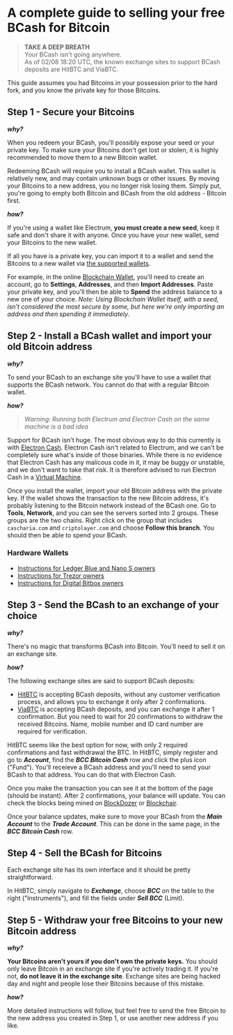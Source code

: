 # A complete guide to selling your free BCash for Bitcoin

> **TAKE A DEEP BREATH**<br/>
> Your BCash isn't going anywhere. <br/>
> As of 02/08 18:20 UTC, the known exchange sites to support BCash deposits are HitBTC and ViaBTC.

This guide assumes you had Bitcoins in your possession prior to the hard fork, and you know the private key for those Bitcoins.


## Step 1 - Secure your Bitcoins

***why?***

When you redeem your BCash, you'll possibly expose your seed or your private key. To make sure your Bitcoins don't get lost or stolen, it is highly recommended to move them to a new Bitcoin wallet. 

Redeeming BCash will require you to install a BCash wallet. This wallet is relatively new, and may contain unknown bugs or other issues. By moving your Bitcoins to a new address, you no longer risk losing them. Simply put, you're going to empty both Bitcoin and BCash from the old address - Bitcoin first.

***how?***

If you're using a wallet like Electrum, **you must create a new seed**, keep it safe and don't share it with anyone. Once you have your new wallet, send your Bitcoins to the new wallet.

If all you have is a private key, you can import it to a wallet and send the Bitcoins to a new wallet via [the supported wallets](http://bitcoin.org/en/choose-your-wallet). 

For example, in the online [Blockchain Wallet](http://blockchain.info/wallet), you'll need to create an account, go to **Settings**, **Addresses**, and then **Import Addresses**. Paste your private key, and you'll then be able to **Spend** the address balance to a new one of your choice. *Note: Using Blockchain Wallet itself, with a seed, isn't considered the most secure by some, but here we're only importing an address and then spending it immediately*.


## Step 2 - Install a BCash wallet and import your old Bitcoin address

***why?***

To send your BCash to an exchange site you'll have to use a wallet that supports the BCash network. You cannot do that with a regular Bitcoin wallet.

***how?***

>*Warning: Running both Electrum and Electron Cash on the same machine is a bad idea* 

Support for BCash isn't huge. The most obvious way to do this currently is with [Electron Cash](http://electroncash.org/). Electron Cash isn't related to Electrum, and we can't be completely sure what's inside of those binaries. While there is no evidence that Electron Cash has any malicous code in it, it may be buggy or unstable, and we don't want to take that risk. It is therefore advised to run Electron Cash in a [Virtual Machine](https://www.howtogeek.com/196060/beginner-geek-how-to-create-and-use-virtual-machines/). 

Once you install the wallet, import your old Bitcoin address with the private key. If the wallet shows the transaction to the new Bitcoin address, it's probably listening to the Bitcoin network instead of the BCash one. Go to **Tools**, **Network**, and you can see the servers sorted into 2 groups. These groups are the two chains. Right click on the group that includes `cascharia.com` and `criptolayer.com` and choose **Follow this branch**. You should then be able to spend your BCash.

### Hardware Wallets

* [Instructions for Ledger Blue and Nano S owners](http://support.ledgerwallet.com/knowledge_base/topics/bitcoin-cash)
* [Instructions for Trezor owners](https://blog.trezor.io/claim-bcash-bitcoin-cash-bch-bcc-trezor-wallet-f0a810d5864a)
* [Instructions for Digital Bitbox owners](https://digitalbitbox.com/faq)


## Step 3 - Send the BCash to an exchange of your choice

***why?***

There's no magic that transforms BCash into Bitcoin. You'll need to sell it on an exchange site.

***how?***

The following exchange sites are said to support BCash deposits:

* [HitBTC](https://hitbtc.com/) is accepting BCash deposits, without any customer verification process, and allows you to exchange it only after 2 confirmations.
* [ViaBTC](https://www.viabtc.com/) is accepting BCash deposits, and you can exchange it after 1 confirmation. But you need to wait for 20 confirmations to withdraw the received Bitcoins. Name, mobile number and ID card number are required for verification.

HitBTC seems like the best option for now, with only 2 required confirmations and fast withdrawal the BTC. In HitBTC, simply register and go to ***Account***, find the ***BCC Bitcoin Cash*** row and click the plus icon ("Fund"). You'll receieve a BCash address and you'll need to send your BCash to that address. You can do that with Electron Cash.

Once you make the transaction you can see it at the bottom of the page (should be instant). After 2 confirmations, your balance will update. You can check the blocks being mined on [BlockDozer](http://blockdozer.com/insight/blocks) or [Blockchair](https://blockchair.com/bitcoin-cash/blocks).

Once your balance updates, make sure to move your BCash from the ***Main Account*** to the ***Trade Account***. This can be done in the same page, in the ***BCC Bitcoin Cash*** row.


## Step 4 - Sell the BCash for Bitcoins

Each exchange site has its own interface and it should be pretty straightforward.

In HitBTC, simply navigate to ***Exchange***, choose ***BCC*** on the table to the right ("Instruments"), and fill the fields under ***Sell BCC*** (Limit).

## Step 5 - Withdraw your free Bitcoins to your new Bitcoin address

***why?***

**Your Bitcoins aren't yours if you don't own the private keys.** You should only leave Bitcoin in an exchange site if you're actively trading it. If you're not, **do not leave it in the exchange site**. Exchange sites are being hacked day and night and people lose their Bitcoins because of this mistake.


***how?***

More detailed instructions will follow, but feel free to send the free Bitcoin to the new address you created in Step 1, or use another new address if you like.

